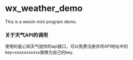 # wx_weather_demo
This is a weixin mini program demo.
### 关于天气API的调用
使用的是心知天气提供的api接口，可以免费注册并将API地址中的key=xxxxxxxxxxx替换为自己的key.
